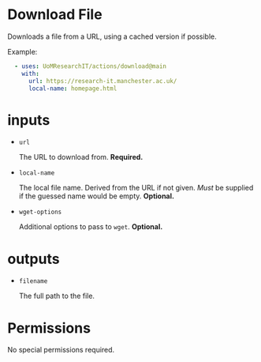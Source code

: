 # Download File

Downloads a file from a URL, using a cached version if possible.

Example:
```yml
  - uses: UoMResearchIT/actions/download@main
    with:
      url: https://research-it.manchester.ac.uk/
      local-name: homepage.html
```

# inputs
* `url`

  The URL to download from. **Required.**

* `local-name`

  The local file name. Derived from the URL if not given.
  _Must_ be supplied if the guessed name would be empty. **Optional.**

* `wget-options`

  Additional options to pass to `wget`. **Optional.**

# outputs
* `filename`

  The full path to the file.

# Permissions
No special permissions required.
